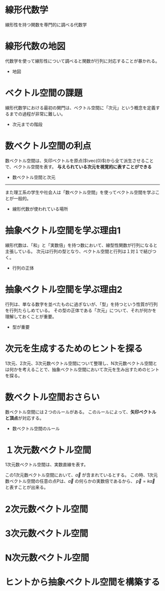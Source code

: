 # 線形代数学

線形性を持つ関数を専門的に調べる代数学

# 線形代数の地図

代数学を使って線形性について調べると関数が行列に対応することが暴かれる。

* 地図

# ベクトル空間の課題

線形代数学における最初の関門は、ベクトル空間に「次元」という概念を定義するまでの過程が非常に難しい。

* 次元までの階段

# 数ベクトル空間の利点

数ベクトル空間は、矢印ベクトルを原点($\vec{0}$)から全て派生させることで、ベクトル空間を表す。
**与えられている次元を視覚的に表すことができる**

* 数ベクトル空間と次元

---

また理工系の学生や社会人は「数ベクトル空間」を使ってベクトル空間を学ぶことが一般的。

* 線形代数が使われている場所

# 抽象ベクトル空間を学ぶ理由1

線形代数は、「和」と「実数倍」を持つ数において、線型性関数が行列になると主張している。
次元は行列の型となり、ベクトル空間と行列は１対１で結びつく。

* 行列の正体

# 抽象ベクトル空間を学ぶ理由2

行列は、単なる数字を並べたものに過ぎないが、「型」を持つという性質が行列を行列たらしめている。
その型の正体である「次元」について、それが何かを理解しておくことが重要。

* 型が重要

# 次元を生成するためのヒントを探る

1次元、2次元、3次元数ベクトル空間について整理し、N次元数ベクトル空間とは何かを考えることで、抽象ベクトル空間において次元を生み出すためのヒントを探る。

# 数ベクトル空間おさらい

数ベクトル空間には２つのルールがある。
このルールによって、**矢印ベクトルと頂点**が対応する。

* 数ベクトル空間のルール

# １次元数ベクトル空間

1次元数ベクトル空間は、実数直線を表す。

この1次元数ベクトル空間において、$\vec{a}$ が含まれているとする。
この時、1次元数ベクトル空間の任意の点Pは、$\vec{a}$ の何らかの実数倍であるから、
$\vec{p} = k\vec{a}$ と表すことが出来る。



# 2次元数ベクトル空間

# 3次元数ベクトル空間

# N次元数ベクトル空間

# ヒントから抽象ベクトル空間を構築する


